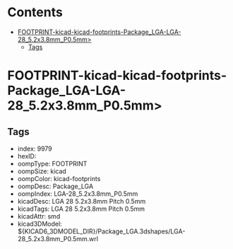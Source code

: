 



Contents
========

* [FOOTPRINT-kicad-kicad-footprints-Package_LGA-LGA-28_5.2x3.8mm_P0.5mm>](#footprint-kicad-kicad-footprints-package_lga-lga-28_52x38mm_p05mm)
	* [Tags](#tags)

# FOOTPRINT-kicad-kicad-footprints-Package_LGA-LGA-28_5.2x3.8mm_P0.5mm>

## Tags

- index: 9979
- hexID: 
- oompType: FOOTPRINT
- oompSize: kicad
- oompColor: kicad-footprints
- oompDesc: Package_LGA
- oompIndex: LGA-28_5.2x3.8mm_P0.5mm
- kicadDesc: LGA 28 5.2x3.8mm Pitch 0.5mm
- kicadTags: LGA 28 5.2x3.8mm Pitch 0.5mm
- kicadAttr: smd
- kicad3DModel: ${KICAD6_3DMODEL_DIR}/Package_LGA.3dshapes/LGA-28_5.2x3.8mm_P0.5mm.wrl
